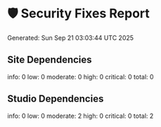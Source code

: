 # 🛡️ Security Fixes Report

Generated: Sun Sep 21 03:03:44 UTC 2025

## Site Dependencies
info: 0
low: 0
moderate: 0
high: 0
critical: 0
total: 0
## Studio Dependencies
info: 0
low: 0
moderate: 2
high: 0
critical: 0
total: 2
